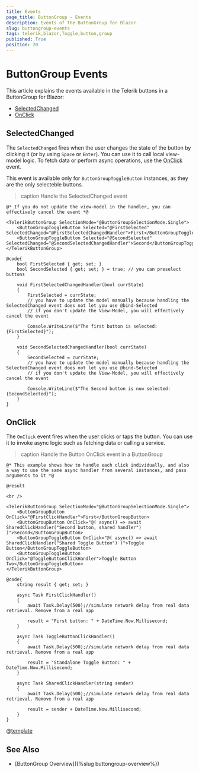 ```yaml
---
title: Events
page_title: ButtonGroup - Events
description: Events of the ButtonGroup for Blazor.
slug: buttongroup-events
tags: telerik,blazor,Toggle,button,group
published: True
position: 20
---
```


# ButtonGroup Events

This article explains the events available in the Telerik buttons in a ButtonGroup for Blazor:

* [SelectedChanged](#selectedchanged)
* [OnClick](#onclick)
 

## SelectedChanged

The `SelectedChanged` fires when the user changes the state of the button by clicking it (or by using `Space` or `Enter`). You can use it to call local view-model logic. To fetch data or perform async operations, use the [OnClick](#onclick) event.

This event is available only for `ButtonGroupToggleButton` instances, as they are the only selecteble buttons.

>caption Handle the SelectedChanged event

````CSHTML
@* If you do not update the view-model in the handler, you can effectively cancel the event *@

<TelerikButtonGroup SelectionMode="@ButtonGroupSelectionMode.Single">
    <ButtonGroupToggleButton Selected="@FirstSelected" SelectedChanged="@FirstSelectedChangedHandler">First</ButtonGroupToggleButton>
    <ButtonGroupToggleButton Selected="@SecondSelected" SelectedChanged="@SecondSelectedChangedHandler">Second</ButtonGroupToggleButton>
</TelerikButtonGroup>

@code{
    bool FirstSelected { get; set; }
    bool SecondSelected { get; set; } = true; // you can preselect buttons

    void FirstSelectedChangedHandler(bool currState)
    {
        FirstSelected = currState;
        // you have to update the model manually because handling the SelectedChanged event does not let you use @bind-Selected
        // if you don't update the View-Model, you will effectively cancel the event

        Console.WriteLine($"The first button is selected: {FirstSelected}");
    }

    void SecondSelectedChangedHandler(bool currState)
    {
        SecondSelected = currState;
        // you have to update the model manually because handling the SelectedChanged event does not let you use @bind-Selected
        // if you don't update the View-Model, you will effectively cancel the event

        Console.WriteLine($"The Second button is now selected: {SecondSelected}");
    }
}
````


## OnClick 

The `OnClick` event fires when the user clicks or taps the button. You can use it to invoke async logic such as fetching data or calling a service.

>caption Handle the Button OnClick event in a ButtonGroup

````CSHTML
@* This example shows how to handle each click individually, and also a way to use the same async handler from several instances, and pass arguments to it *@ 

@result

<br />

<TelerikButtonGroup SelectionMode="@ButtonGroupSelectionMode.Single">
    <ButtonGroupButton OnClick="@FirstClickHandler">First</ButtonGroupButton>
    <ButtonGroupButton OnClick="@( async() => await SharedClickHandler("Second button, shared handler") )">Second</ButtonGroupButton>
    <ButtonGroupToggleButton OnClick="@( async() => await SharedClickHandler("Shared Toggle Button") )">Toggle Button</ButtonGroupToggleButton>
    <ButtonGroupToggleButton OnClick="@ToggleButtonClickHandler">Toggle Button Two</ButtonGroupToggleButton>
</TelerikButtonGroup>

@code{
    string result { get; set; }

    async Task FirstClickHandler()
    {
        await Task.Delay(500);//simulate network delay from real data retrieval. Remove from a real app

        result = "First button: " + DateTime.Now.Millisecond;
    }

    async Task ToggleButtonClickHandler()
    {
        await Task.Delay(500);//simulate network delay from real data retrieval. Remove from a real app

        result = "Standalone Toggle Button: " + DateTime.Now.Millisecond;
    }

    async Task SharedClickHandler(string sender)
    {
        await Task.Delay(500);//simulate network delay from real data retrieval. Remove from a real app

        result = sender + DateTime.Now.Millisecond;
    }
}
````

@[template](/_contentTemplates/common/general-info.md#event-callback-can-be-async)


## See Also

  * [ButtonGroup Overview]({%slug buttongroup-overview%})
